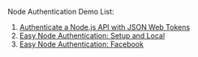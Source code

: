 Node Authentication Demo List:

1. [Authenticate a Node.js API with JSON Web Tokens](https://scotch.io/tutorials/authenticate-a-node-js-api-with-json-web-tokens)
2. [Easy Node Authentication: Setup and Local](https://scotch.io/tutorials/easy-node-authentication-setup-and-local)
3. [Easy Node Authentication: Facebook](https://scotch.io/tutorials/easy-node-authentication-facebook)
